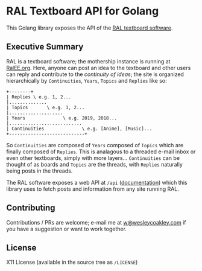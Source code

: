RAL Textboard API for Golang
============================

This Golang library exposes the API of the [RAL textboard
software](https://github.com/yumi-xx/RAL).

Executive Summary
-----------------

RAL is a textboard software; the mothership instance is running at
[RalEE.org](https://ralee.org/). Here, anyone can post an idea to the
textboard and other users can reply and contribute to the *continuity of
ideas*; the site is organized hierarchically by `Continuities`, `Years`,
`Topics` and `Replies` like so:


    +--------+
    | Replies \ e.g. 1, 2...
    |..............
    | Topics       \ e.g. 1, 2...
    |....................
    | Years              \ e.g. 2019, 2018...
    |...........................
    | Continuities              \ e.g. [Anime], [Music]...
    +----------------------------+

So `Continuities` are composed of `Years` composed of `Topics` which are
finally composed of `Replies`. This is analagous to a threaded
e-mail inbox or even other textboards, simply with more layers...
`Continuities` can be thought of as boards and `Topics` are the threads,
with `Replies` naturally being posts in the threads.

The RAL software exposes a web API at `/api`
([documentation](https://github.com/yumi-xx/RAL/blob/develop/docs/API.md))
which this library uses to fetch posts and information from any site running
RAL.

Contributing
------------

Contributions / PRs are welcome; e-mail me at w@wesleycoakley.com if you
have a suggestion or want to work together.

License
-------

X11 License (available in the source tree as `/LICENSE`)

